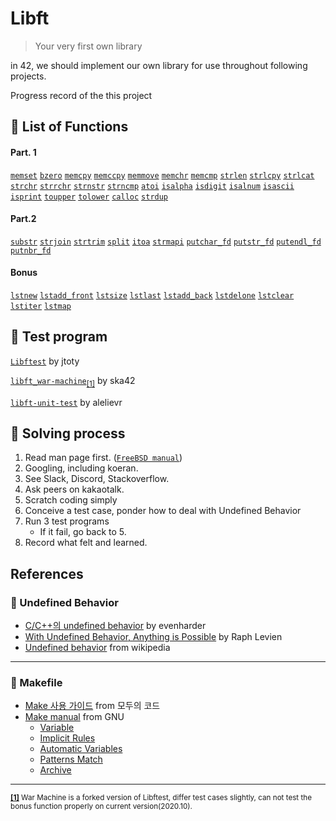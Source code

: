 # Libft

> Your very first own library

in 42, we should implement our own library for use throughout following projects.

Progress record of the this project



## 🔗 List of Functions

#### Part. 1

 [`memset`](https://github.com/papawolf42/Libft/blob/master/src/ft_memset.c) [`bzero`](https://github.com/papawolf42/Libft/blob/master/src/ft_bzero.c) [`memcpy`](https://github.com/papawolf42/Libft/blob/master/src/ft_memcpy.c) [`memccpy`](https://github.com/papawolf42/Libft/blob/master/src/ft_memccpy.c) [`memmove`](https://github.com/papawolf42/Libft/blob/master/src/ft_memmove.c) [`memchr`](https://github.com/papawolf42/Libft/blob/master/src/ft_memchr.c) [`memcmp`](https://github.com/papawolf42/Libft/blob/master/src/ft_memcmp.c) [`strlen`](https://github.com/papawolf42/Libft/blob/master/src/ft_strlen.c) [`strlcpy`](https://github.com/papawolf42/Libft/blob/master/src/ft_strlcpy.c) [`strlcat`](https://github.com/papawolf42/Libft/blob/master/src/ft_strlcat.c) [`strchr`](https://github.com/papawolf42/Libft/blob/master/src/ft_strchr.c) [`strrchr`](https://github.com/papawolf42/Libft/blob/master/src/ft_strrchr.c) [`strnstr`](https://github.com/papawolf42/Libft/blob/master/src/ft_strnstr.c) [`strncmp`](https://github.com/papawolf42/Libft/blob/master/src/ft_strncmp.c) [`atoi`](https://github.com/papawolf42/Libft/blob/master/src/ft_atoi.c) [`isalpha`](https://github.com/papawolf42/Libft/blob/master/src/ft_isalpha.c) [`isdigit`](https://github.com/papawolf42/Libft/blob/master/src/ft_isdigit.c) [`isalnum`](https://github.com/papawolf42/Libft/blob/master/src/ft_isalnum.c) [`isascii`](https://github.com/papawolf42/Libft/blob/master/src/ft_isascii.c) [`isprint`](https://github.com/papawolf42/Libft/blob/master/src/ft_isprint.c) [`toupper`](https://github.com/papawolf42/Libft/blob/master/src/ft_toupper.c) [`tolower`](https://github.com/papawolf42/Libft/blob/master/src/ft_tolower.c) [`calloc`](https://github.com/papawolf42/Libft/blob/master/src/ft_calloc.c) [`strdup`](https://github.com/papawolf42/Libft/blob/master/src/ft_strdup.c)

#### Part.2

 [`substr`](https://github.com/papawolf42/Libft/blob/master/src/ft_substr.c) [`strjoin`](https://github.com/papawolf42/Libft/blob/master/src/ft_strjoin.c) [`strtrim`](https://github.com/papawolf42/Libft/blob/master/src/ft_strtrim.c) [`split`](https://github.com/papawolf42/Libft/blob/master/src/ft_split.c) [`itoa`](https://github.com/papawolf42/Libft/blob/master/src/ft_itoa.c) [`strmapi`](https://github.com/papawolf42/Libft/blob/master/src/ft_strmapi.c) [`putchar_fd`](https://github.com/papawolf42/Libft/blob/master/src/ft_putchar_fd.c) [`putstr_fd`](https://github.com/papawolf42/Libft/blob/master/src/ft_putstr_fd.c) [`putendl_fd`](https://github.com/papawolf42/Libft/blob/master/src/ft_putendl_fd.c) [`putnbr_fd`](https://github.com/papawolf42/Libft/blob/master/src/ft_putnbr_fd.c)

#### Bonus

 [`lstnew`](https://github.com/papawolf42/Libft/blob/master/src/ft_lstnew.c) [`lstadd_front`](https://github.com/papawolf42/Libft/blob/master/src/ft_lstadd_front.c) [`lstsize`](https://github.com/papawolf42/Libft/blob/master/src/ft_lstsize.c) [`lstlast`](https://github.com/papawolf42/Libft/blob/master/src/ft_lstlast.c) [`lstadd_back`](https://github.com/papawolf42/Libft/blob/master/src/ft_lstadd_back.c) [`lstdelone`](https://github.com/papawolf42/Libft/blob/master/src/ft_lstdelone.c) [`lstclear`](https://github.com/papawolf42/Libft/blob/master/src/ft_lstclear.c) [`lstiter`](https://github.com/papawolf42/Libft/blob/master/src/ft_lstiter.c) [`lstmap`](https://github.com/papawolf42/Libft/blob/master/src/ft_lstmap.c)



## 🧪 Test program

[`Libftest`](https://github.com/jtoty/Libftest) by jtoty

[`libft_war-machine`](https://github.com/ska42/libft-war-machine)<sub id="a1">[[1]](#f1)</sub> by ska42

[`libft-unit-test`](https://github.com/alelievr/libft-unit-test) by alelievr



## 📜 Solving process

1. Read man page first. ([`FreeBSD manual`](https://www.freebsd.org/cgi/man.cgi))
2. Googling, including koeran.
3. See Slack, Discord, Stackoverflow.
4. Ask peers on kakaotalk.
5. Scratch coding simply
6. Conceive a test case, ponder how to deal with Undefined Behavior
7. Run 3 test programs
   - If it fail, go back to 5.
8. Record what felt and learned.



## References

### 👿 Undefined Behavior

- [C/C++의 undefined behavior](https://www.secmem.org/blog/2020/01/17/c-c++-and-ub/) by evenharder
- [With Undefined Behavior, Anything is Possible](https://raphlinus.github.io/programming/rust/2018/08/17/undefined-behavior.html) by Raph Levien
- [Undefined behavior](https://en.wikipedia.org/wiki/Undefined_behavior) from wikipedia

***



### 📂 Makefile

- [Make 사용 가이드](https://modoocode.com/311) from 모두의 코드
- [Make manual](https://www.gnu.org/software/make/manual/html_node/index.html#SEC_Contents) from GNU
  - [Variable](https://www.gnu.org/software/make/manual/html_node/Variables-Simplify.html#Variables-Simplify)
  - [Implicit Rules](https://www.gnu.org/software/make/manual/html_node/Implicit-Variables.html#Implicit-Variables)
  - [Automatic Variables](https://www.gnu.org/software/make/manual/html_node/Automatic-Variables.html#Automatic-Variables)
  - [Patterns Match](https://www.gnu.org/software/make/manual/html_node/Pattern-Match.html#Pattern-Match)
  - [Archive](https://www.gnu.org/software/make/manual/html_node/Archives.html#Archives)

***

<sub><b id="f1">[[1]](#a1)</b> War Machine is a forked version of Libftest, differ test cases slightly, can not test the bonus function properly on current version(2020.10).</sub>

